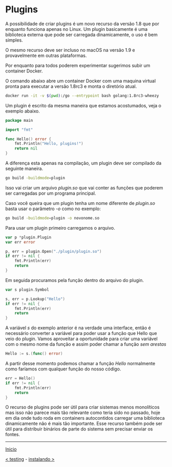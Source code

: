 # Plugins

A possibilidade de criar plugins é um novo recurso da versão 1.8 que por enquanto funciona apenas no Linux. Um plugin basicamente é uma biblioteca externa que pode ser carregada dinamicamente, o uso é bem simples.

O mesmo recurso deve ser incluso no macOS na versão 1.9 e provavelmente em outras plataformas.

Por enquanto para todos poderem experimentar sugerimos subir um container Docker.


O comando abaixo abre um container Docker com uma maquina virtual pronta para executar a versão 1.8rc3 e monta o diretório atual.

```bash
docker run -it -v $(pwd):/go --entrypoint bash golang:1.8rc3-wheezy
``` 

Um plugin é escrito da mesma maneira que estamos acostumados, veja o exemplo abaixo.

```go
package main

import "fmt"

func Hello() error {
	fmt.Println("Hello, plugins!")
	return nil
}
```

A diferença esta apenas na compilação, um plugin deve ser compilado da seguinte maneira.

```bash
go build -buildmode=plugin
```

Isso vai criar um arquivo *plugin.so* que vai conter as funções que poderem ser carregadas por um programa principal.

Caso você queira que um plugin tenha um nome diferente de *plugin.so* basta usar o parâmetro *-o* como no exemplo:

```bash
go build -buildmode=plugin -o novonome.so
```

Para usar um plugin primeiro carregamos o arquivo.

```go
var p *plugin.Plugin
var err error

p, err = plugin.Open("./plugin/plugin.so")
if err != nil {
	fmt.Println(err)
	return
}
```

Em seguida procuramos pela função dentro do arquivo do plugin.

```go
var s plugin.Symbol

s, err = p.Lookup("Hello")
if err != nil {
	fmt.Println(err)
	return
}
```

A variável *s* do exemplo anterior é na verdade uma interface, então é necessário converter a variável para poder usar a função que Hello que veio do plugin. Vamos aproveitar a oportunidade para criar uma variável com o mesmo nome da função e assim poder chamar a função *sem arestas*

```go
Hello := s.(func() error)
```

A partir desse momento podemos chamar a função *Hello* normalmente como faríamos com qualquer função do nosso código.

```go
err = Hello()
if err != nil {
	fmt.Println(err)
	return
}
```

O recurso de plugins pode ser útil para criar sistemas menos monolíticos mas isso não parece mais tão relevante como teria sido no passado, hoje em dia onde tudo roda em containers autocontidos carregar uma biblioteca dinamicamente não é mais tão importante. Esse recurso também pode ser útil para distribuir binários de parte do sistema sem precisar enviar os fontes.

---
[Inicio](../README.md)

[< testing](../testing/) - [instalando >](../instalando.md)